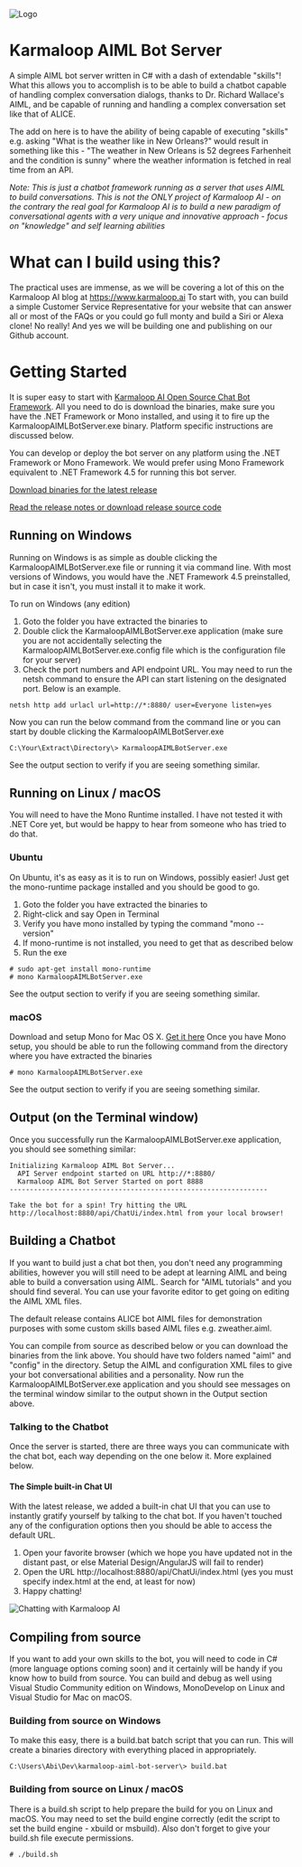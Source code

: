 ![Logo](https://www.karmaloop.ai/wp-content/uploads/2018/01/KarmaloopAILogo-Black.png)


# Karmaloop AIML Bot Server

A simple AIML bot server written in C# with a dash of extendable "skills"! What this allows you to accomplish is to be able to build a chatbot capable of handling complex conversation dialogs, thanks to Dr. Richard Wallace's AIML, and be capable of running and handling a complex conversation set like that of ALICE.

The add on here is to have the ability of being capable of executing "skills" e.g. asking "What is the weather like in New Orleans?" would result in something like this - "The weather in New Orleans is 52 degrees Farhenheit and the condition is sunny" where the weather information is fetched in real time from an API.

*Note: This is just a chatbot framework running as a server that uses AIML to build conversations. This is not the ONLY project of Karmaloop AI - on the contrary the real goal for Karmaloop AI is to build a new paradigm of conversational agents with a very unique and innovative approach - focus on "knowledge" and self learning abilities*

# What can I build using this?

The practical uses are immense, as we will be covering a lot of this on the Karmaloop AI blog at https://www.karmaloop.ai
To start with, you can build a simple Customer Service Representative for your website that can answer all or most of the FAQs or you could go full monty and build a Siri or Alexa clone! No really! And yes we will be building one and publishing on our Github account.

# Getting Started

It is super easy to start with [Karmaloop AI Open Source Chat Bot Framework](https://www.karmaloop.ai). All you need to do is download the binaries, make sure you have the .NET Framework or Mono installed, and using it to fire up the KarmaloopAIMLBotServer.exe binary. Platform specific instructions are discussed below.

You can develop or deploy the bot server on any platform using the .NET Framework or Mono Framework. We would prefer using Mono Framework equivalent to .NET Framework 4.5 for running this bot server.

[Download binaries for the latest release](https://github.com/KarmaloopAI/karmaloop-aiml-bot-server/releases/download/v0.1.2/karmaloop-aiml-bot-server-binaries.zip)

[Read the release notes or download release source code](https://github.com/KarmaloopAI/karmaloop-aiml-bot-server/releases/tag/v0.1.2)

## Running on Windows

Running on Windows is as simple as double clicking the KarmaloopAIMLBotServer.exe file or running it via command line. With most versions of Windows, you would have the .NET Framework 4.5 preinstalled, but in case it isn't, you must install it to make it work.

To run on Windows (any edition)
1. Goto the folder you have extracted the binaries to
2. Double click the KarmaloopAIMLBotServer.exe application (make sure you are not accidentally selecting the KarmaloopAIMLBotServer.exe.config file which is the configuration file for your server)
3. Check the port numbers and API endpoint URL. You may need to run the netsh command to ensure the API can start listening on the designated port. Below is an example.

```
netsh http add urlacl url=http://*:8880/ user=Everyone listen=yes
```

Now you can run the below command from the command line or you can start by double clicking the KarmaloopAIMLBotServer.exe
```
C:\Your\Extract\Directory\> KarmaloopAIMLBotServer.exe
```

See the output section to verify if you are seeing something similar.

## Running on Linux / macOS
You will need to have the Mono Runtime installed. I have not tested it with .NET Core yet, but would be happy to hear from someone who has tried to do that.

### Ubuntu
On Ubuntu, it's as easy as it is to run on Windows, possibly easier! Just get the mono-runtime package installed and you should be good to go.
1. Goto the folder you have extracted the binaries to
2. Right-click and say Open in Terminal
3. Verify you have mono installed by typing the command "mono --version"
4. If mono-runtime is not installed, you need to get that as described below
5. Run the exe
```
# sudo apt-get install mono-runtime
# mono KarmaloopAIMLBotServer.exe
```

See the output section to verify if you are seeing something similar.

### macOS
Download and setup Mono for Mac OS X. [Get it here](http://www.mono-project.com/download/#download-mac)
Once you have Mono setup, you should be able to run the following command from the directory where you have extracted the binaries
```
# mono KarmaloopAIMLBotServer.exe
```

See the output section to verify if you are seeing something similar.

## Output (on the Terminal window)
Once you successfully run the KarmaloopAIMLBotServer.exe application, you should see something similar:

```
Initializing Karmaloop AIML Bot Server...
  API Server endpoint started on URL http://*:8880/
  Karmaloop AIML Bot Server Started on port 8888
----------------------------------------------------------------  

Take the bot for a spin! Try hitting the URL http://localhost:8880/api/ChatUi/index.html from your local browser!

```

## Building a Chatbot
If you want to build just a chat bot then, you don't need any programming abilities, however you will still need to be adept at learning AIML and being able to build a conversation using AIML. Search for "AIML tutorials" and you should find several. You can use your favorite editor to get going on editing the AIML XML files.

The default release contains ALICE bot AIML files for demonstration purposes with some custom skills based AIML files e.g. zweather.aiml.

You can compile from source as described below or you can download the binaries from the link above. You should have two folders named "aiml" and "config" in the directory. Setup the AIML and configuration XML files to give your bot conversational abilities and a personality. Now run the KarmaloopAIMLBotServer.exe application and you should see messages on the terminal window similar to the output shown in the Output section above.

### Talking to the Chatbot
Once the server is started, there are three ways you can communicate with the chat bot, each way depending on the one below it. More explained below.

#### The Simple built-in Chat UI
With the latest release, we added a built-in chat UI that you can use to instantly gratify yourself by talking to the chat bot. If you haven't touched any of the configuration options then you should be able to access the default URL.

1. Open your favorite browser (which we hope you have updated not in the distant past, or else Material Design/AngularJS will fail to render)
2. Open the URL http://localhost:8880/api/ChatUi/index.html (yes you must specify index.html at the end, at least for now)
3. Happy chatting!

![Chatting with Karmaloop AI](https://www.karmaloop.ai/wp-content/uploads/2018/03/Chatting-with-KarmaloopAI.jpg)

## Compiling from source
If you want to add your own skills to the bot, you will need to code in C# (more language options coming soon) and it certainly will be handy if you know how to build from source. You can build and debug as well using Visual Studio Community edition on Windows, MonoDevelop on Linux and Visual Studio for Mac on macOS.

### Building from source on Windows
To make this easy, there is a build.bat batch script that you can run. This will create a binaries directory with everything placed in appropriately.
```
C:\Users\Abi\Dev\karmaloop-aiml-bot-server\> build.bat
```

### Building from source on Linux / macOS
There is a build.sh script to help prepare the build for you on Linux and macOS. You may need to set the build engine correctly (edit the script to set the build engine - xbuild or msbuild). Also don't forget to give your build.sh file execute permissions.
```
# ./build.sh
```